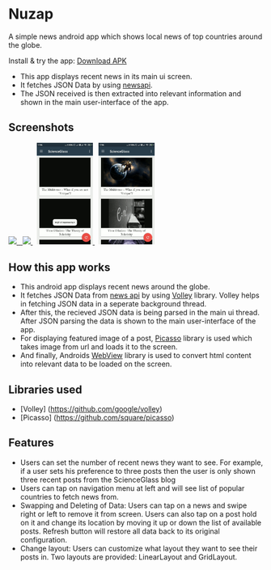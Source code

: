 # Nuzap
A simple news android app which shows local news of top countries around the globe.


 Install & try the app: [Download APK](https://drive.google.com/file/d/1Ysg01UcOXfticLrtStf2CNlqX8CaMk4P/view?usp=sharingg)

 

 * This app displays recent news  in its main ui screen.
 * It fetches JSON Data by using [newsapi](https://newsapi.org/).
 * The JSON received is then extracted into relevant information and shown in the main user-interface of the app.


 ## Screenshots


  
 <a href="(https://user-images.githubusercontent.com/42529024/170065885-20281c84-a36c-4b6c-8bd0-7f7a14eff27e.png" target="_blank">
  <img src="https://user-images.githubusercontent.com/42529024/170065885-20281c84-a36c-4b6c-8bd0-7f7a14eff27e.png" width="22%" />
 <span>&nbsp;</span>
 <a href="https://user-images.githubusercontent.com/42529024/170066321-a2bab16a-fd96-46fa-a0d0-62610bbc5495.png" target="_blank">
  <img src="https://user-images.githubusercontent.com/42529024/170066321-a2bab16a-fd96-46fa-a0d0-62610bbc5495.png" width="22%" />
</a>
<span>&nbsp;</span>
<a href="https://raw.githubusercontent.com/s0oraj/ScienceGlass/master/illustration_gif_three.gif" target="_blank">
  <img src="https://raw.githubusercontent.com/s0oraj/ScienceGlass/master/illustration_gif_three.gif" width="22%" />
</a>
<span>&nbsp;</span>
<a href="https://raw.githubusercontent.com/s0oraj/ScienceGlass/master/illustration_gif_one.gif" target="_blank">
  <img src="https://raw.githubusercontent.com/s0oraj/ScienceGlass/master/illustration_gif_one.gif" width="22%" />
</a>


 ## How this app works

 - This android app displays recent news around the globe.
 - It fetches JSON Data from  [news api](https://newsapi.org/) by using [Volley](https://github.com/google/volley) library. Volley helps in fetching JSON data in a seperate background thread.
 - After this, the recieved JSON data is being parsed in the main ui thread. After JSON parsing the data is shown to the main user-interface of the app.
 - For displaying featured image of a post, [Picasso](https://github.com/square/picasso) library is used which takes image from url and loads it to the screen.
 - And finally, Androids [WebView](https://developer.android.com/reference/android/webkit/WebView) library is used to convert html content into relevant data to be loaded on the screen.
 
 ## Libraries used

 * [Volley] (https://github.com/google/volley)
 * [Picasso] (https://github.com/square/picasso)


 ## Features

 -  Users can set the number of recent news they want to see. For example, if a user sets his preference to three posts then the user is only shown three recent posts from the ScienceGlass blog
 - Users can tap on navigation menu at left and will see list of popular countries to fetch news from.
 -  Swapping and Deleting of Data: Users can tap on a news and swipe right or left to remove it from screen. Users can also tap on a post hold on it and change its location by moving it up or down the list of available posts. Refresh button will restore all data back to its original configuration.
 -  Change layout: Users can customize what layout they want to see their posts in. Two layouts are provided: LinearLayout and GridLayout.
 
 





